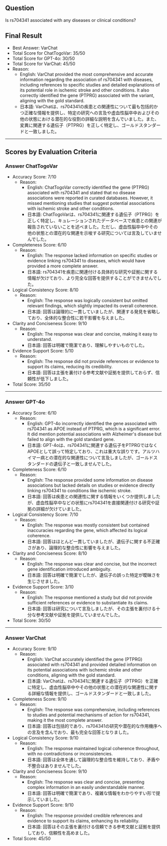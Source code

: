 ## Question

Is rs704341 associated with any diseases or clinical conditions?

## Final Result

- Best Answer: VarChat
- Total Score for ChatTogoVar: 35/50
- Total Score for GPT-4o: 30/50
- Total Score for VarChat: 45/50
- Reason:
  - English: VarChat provided the most comprehensive and accurate information regarding the association of rs704341 with diseases, including references to specific studies and detailed explanations of its potential role in ischemic stroke and other conditions. It also correctly identified the gene (PTPRG) associated with the variant, aligning with the gold standard.
  - 日本語: VarChatは、rs704341の疾患との関連性について最も包括的かつ正確な情報を提供し、特定の研究への言及や虚血性脳卒中およびその他の状態における潜在的な役割の詳細な説明を含んでいました。また、変異に関連する遺伝子（PTPRG）を正しく特定し、ゴールドスタンダードと一致しました。

---

## Scores by Evaluation Criteria

### Answer ChatTogoVar
- Accuracy Score: 7/10
  - Reason: 
    - English: ChatTogoVar correctly identified the gene (PTPRG) associated with rs704341 and stated that no disease associations were reported in curated databases. However, it missed mentioning studies that suggest potential associations with ischemic stroke and other conditions.
    - 日本語: ChatTogoVarは、rs704341に関連する遺伝子（PTPRG）を正しく特定し、キュレーションされたデータベースで疾患との関連が報告されていないことを述べました。ただし、虚血性脳卒中やその他の状態との潜在的な関連を示唆する研究については言及していませんでした。
- Completeness Score: 6/10
  - Reason: 
    - English: The response lacked information on specific studies or evidence linking rs704341 to diseases, which would have provided a more complete answer.
    - 日本語: rs704341を疾患に関連付ける具体的な研究や証拠に関する情報が欠けており、より完全な回答を提供することができませんでした。
- Logical Consistency Score: 8/10
  - Reason: 
    - English: The response was logically consistent but omitted relevant findings, which slightly impacted its overall coherence.
    - 日本語: 回答は論理的に一貫していましたが、関連する発見を省略しており、全体的な整合性に若干影響を与えました。
- Clarity and Conciseness Score: 9/10
  - Reason: 
    - English: The response was clear and concise, making it easy to understand.
    - 日本語: 回答は明確で簡潔であり、理解しやすいものでした。
- Evidence Support Score: 5/10
  - Reason: 
    - English: The response did not provide references or evidence to support its claims, reducing its credibility.
    - 日本語: 回答は主張を裏付ける参考文献や証拠を提供しておらず、信頼性が低下しました。
- Total Score: 35/50

---

### Answer GPT-4o
- Accuracy Score: 6/10
  - Reason: 
    - English: GPT-4o incorrectly identified the gene associated with rs704341 as APOE instead of PTPRG, which is a significant error. It did mention potential associations with Alzheimer's disease but failed to align with the gold standard gene.
    - 日本語: GPT-4oは、rs704341に関連する遺伝子をPTPRGではなくAPOEとして誤って特定しており、これは重大な誤りです。アルツハイマー病との潜在的な関連性について言及しましたが、ゴールドスタンダードの遺伝子と一致しませんでした。
- Completeness Score: 6/10
  - Reason: 
    - English: The response provided some information on disease associations but lacked details on studies or evidence directly linking rs704341 to conditions like ischemic stroke.
    - 日本語: 回答は疾患との関連性に関する情報をいくつか提供しましたが、虚血性脳卒中などの状態にrs704341を直接関連付ける研究や証拠の詳細が欠けていました。
- Logical Consistency Score: 7/10
  - Reason: 
    - English: The response was mostly consistent but contained inaccuracies regarding the gene, which affected its logical coherence.
    - 日本語: 回答はほとんど一貫していましたが、遺伝子に関する不正確さがあり、論理的な整合性に影響を与えました。
- Clarity and Conciseness Score: 8/10
  - Reason: 
    - English: The response was clear and concise, but the incorrect gene identification introduced ambiguity.
    - 日本語: 回答は明確で簡潔でしたが、遺伝子の誤った特定が曖昧さを生じさせました。
- Evidence Support Score: 3/10
  - Reason: 
    - English: The response mentioned a study but did not provide sufficient references or evidence to substantiate its claims.
    - 日本語: 回答は研究について言及しましたが、その主張を裏付ける十分な参考文献や証拠を提供していませんでした。
- Total Score: 30/50

---

### Answer VarChat
- Accuracy Score: 9/10
  - Reason: 
    - English: VarChat accurately identified the gene (PTPRG) associated with rs704341 and provided detailed information on its potential associations with ischemic stroke and other conditions, aligning with the gold standard.
    - 日本語: VarChatは、rs704341に関連する遺伝子（PTPRG）を正確に特定し、虚血性脳卒中やその他の状態との潜在的な関連性に関する詳細な情報を提供し、ゴールドスタンダードと一致しました。
- Completeness Score: 9/10
  - Reason: 
    - English: The response was comprehensive, including references to studies and potential mechanisms of action for rs704341, making it the most complete answer.
    - 日本語: 回答は包括的であり、rs704341の研究や潜在的な作用機序への言及を含んでおり、最も完全な回答となりました。
- Logical Consistency Score: 9/10
  - Reason: 
    - English: The response maintained logical coherence throughout, with no contradictions or inconsistencies.
    - 日本語: 回答は全体を通して論理的な整合性を維持しており、矛盾や不整合はありませんでした。
- Clarity and Conciseness Score: 9/10
  - Reason: 
    - English: The response was clear and concise, presenting complex information in an easily understandable manner.
    - 日本語: 回答は明確で簡潔であり、複雑な情報をわかりやすい形で提示していました。
- Evidence Support Score: 9/10
  - Reason: 
    - English: The response provided credible references and evidence to support its claims, enhancing its reliability.
    - 日本語: 回答はその主張を裏付ける信頼できる参考文献と証拠を提供しており、信頼性を高めました。
- Total Score: 45/50